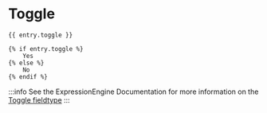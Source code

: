 # Toggle

```twig
{{ entry.toggle }}

{% if entry.toggle %}
    Yes
{% else %}
    No
{% endif %}
```

:::info
See the ExpressionEngine Documentation for more information on the [Toggle fieldtype](https://docs.expressionengine.com/latest/fieldtypes/toggle.html)
:::